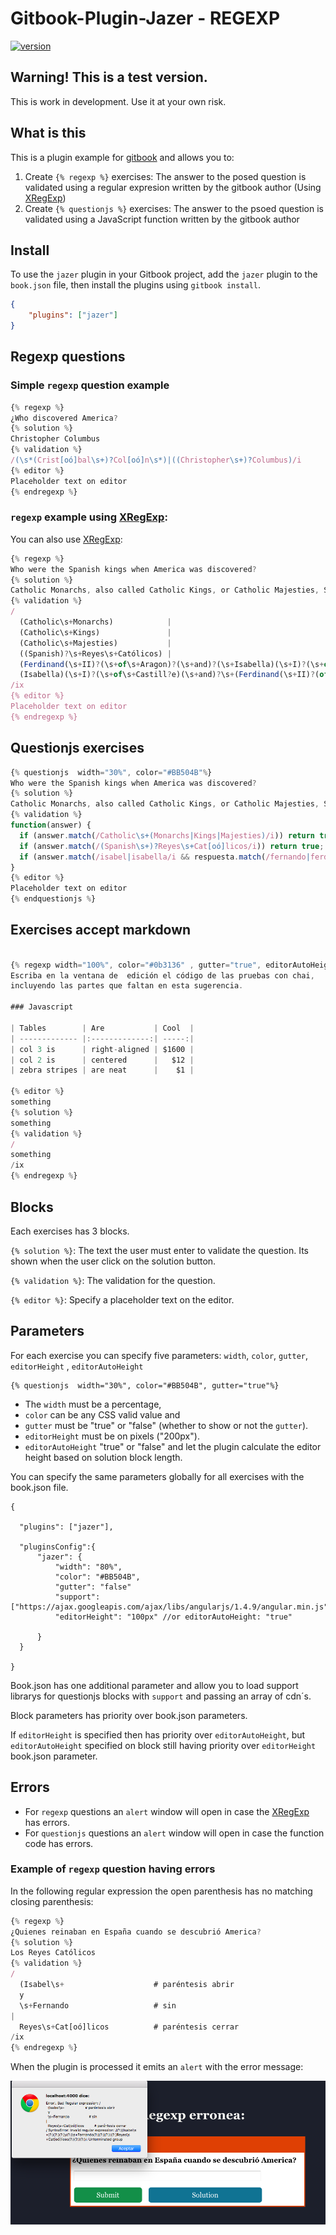 # Gitbook-Plugin-Jazer - REGEXP

[![version](https://img.shields.io/npm/v/gitbook-plugin-jazer.svg)](https://www.npmjs.org/package/gitbook-plugin-jazer)

## Warning! This is a test version.

This is work in development. Use it at your own risk.

## What is this

This is a plugin example for [gitbook](https://www.gitbook.com)
and allows you to:

1. Create `{% regexp %}` exercises: The answer  to the posed question is validated using a regular expresion written by the gitbook author
(Using [XRegExp](http://xregexp.com/))
2. Create `{% questionjs %}` exercises: The answer to the psoed question is validated using a JavaScript function written by the gitbook author

## Install


To use the `jazer` plugin in your Gitbook project, add the `jazer`
plugin to the `book.json` file, then install the plugins using `gitbook install`.

```json
{
    "plugins": ["jazer"]
}
```

## Regexp questions

### Simple `regexp` question example

```javascript
{% regexp %}
¿Who discovered America?
{% solution %}
Christopher Columbus
{% validation %}
/(\s*(Crist[oó]bal\s+)?Col[oó]n\s*)|((Christopher\s+)?Columbus)/i
{% editor %}
Placeholder text on editor
{% endregexp %}
```
### `regexp` example using [XRegExp](http://xregexp.com/):

You can also use [XRegExp](http://xregexp.com/):

```javascript
{% regexp %}
Who were the Spanish kings when America was discovered?
{% solution %}
Catholic Monarchs, also called Catholic Kings, or Catholic Majesties, Spanish Reyes Católicos, Ferdinand II of Aragon and Isabella I of Castile
{% validation %}
/
  (Catholic\s+Monarchs)            |
  (Catholic\s+Kings)               |
  (Catholic\s+Majesties)           |
  ((Spanish)?\s+Reyes\s+Católicos) |
  (Ferdinand(\s+II)?(\s+of\s+Aragon)?(\s+and)?(\s+Isabella)(\s+I)?(\s+of\s+Castill?e) |
  (Isabella)(\s+I)?(\s+of\s+Castill?e)(\s+and)?\s+(Ferdinand(\s+II)?(of\s+Aragon)?
/ix
{% editor %}
Placeholder text on editor
{% endregexp %}
```

## Questionjs exercises

```javascript
{% questionjs  width="30%", color="#BB504B"%}
Who were the Spanish kings when America was discovered?
{% solution %}
Catholic Monarchs, also called Catholic Kings, or Catholic Majesties, Spanish Reyes Católicos, Ferdinand II of Aragon and Isabella I of Castile
{% validation %}
function(answer) {
  if (answer.match(/Catholic\s+(Monarchs|Kings|Majesties)/i)) return true;
  if (answer.match(/(Spanish\s+)?Reyes\s+Cat[oó]licos/i)) return true;
  if (answer.match(/isabel|isabella/i && respuesta.match(/fernando|ferdinand/i) )) return true;
}
{% editor %}
Placeholder text on editor
{% endquestionjs %}
```

## Exercises accept markdown

```javascript

{% regexp width="100%", color="#0b3136" , gutter="true", editorAutoHeight="true" %}
Escriba en la ventana de  edición el código de las pruebas con chai,
incluyendo las partes que faltan en esta sugerencia.

### Javascript

| Tables        | Are           | Cool  |
| ------------- |:-------------:| -----:|
| col 3 is      | right-aligned | $1600 |
| col 2 is      | centered      |   $12 |
| zebra stripes | are neat      |    $1 |

{% editor %}
something
{% solution %}
something
{% validation %}
/
something
/ix
{% endregexp %}
```

## Blocks

Each exercises has 3 blocks.

`{% solution %}`: The text the user must enter to validate the question. Its shown when the user click on the solution button.

`{% validation %}`: The validation for the question.

`{% editor %}`: Specify a placeholder text on the editor.



## Parameters

For each exercise you can specify five parameters: `width`, `color`, `gutter`, `editorHeight` , `editorAutoHeight`

```
{% questionjs  width="30%", color="#BB504B", gutter="true"%}
```

* The `width` must be a percentage,
* `color` can be any CSS valid value and
* `gutter` must be  "true" or "false" (whether to show or not the `gutter`).
* `editorHeight` must be on pixels ("200px").
* `editorAutoHeight` "true" or "false" and let the plugin calculate the editor height based on solution block length.

You can specify the same parameters globally for all exercises with the book.json file.

```
{

  "plugins": ["jazer"],

  "pluginsConfig":{
      "jazer": {
          "width": "80%",
          "color": "#BB504B",
          "gutter": "false"
          "support": ["https://ajax.googleapis.com/ajax/libs/angularjs/1.4.9/angular.min.js","https://ajax.googleapis.com/ajax/libs/mootools/1.6.0/mootools.min.js"],
          "editorHeight": "100px" //or editorAutoHeight: "true"

      }
  }

}

```

Book.json has one additional parameter and allow you to load support librarys for questionjs blocks with `support` and passing an array of cdn´s.

Block parameters has priority over book.json parameters.

If `editorHeight` is specified then has priority over `editorAutoHeight`, but `editorAutoHeight` specified on block still having priority over `editorHeight` book.json parameter.


## Errors

* For `regexp` questions an `alert` window will open in case the [XRegExp](http://xregexp.com/) has errors.
* For `questionjs` questions an `alert` window will open in case the function code has errors.

### Example of `regexp` question having errors

In the following regular expression the open parenthesis has no matching closing parenthesis:

```javascript
{% regexp %}
¿Quienes reinaban en España cuando se descubrió America?
{% solution %}
Los Reyes Católicos
{% validation %}
/
  (Isabel\s+                    # paréntesis abrir
  y
  \s+Fernando                   # sin
|
  Reyes\s+Cat[oó]licos          # paréntesis cerrar
/ix
{% endregexp %}
```


When the plugin is processed it emits an `alert` with the error message:

![error message: bad regexp](https://raw.githubusercontent.com/ULL-ESIT-GRADOII-TFG/gitbook-plugin-jazer/casiano/assets/regexpwitherror.png)
